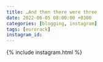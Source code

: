 ```yaml
---
title: …And then there were three
date: 2022-06-05 08:00:00 +0300
categories: [blogging, instagram]
tags: [eurorack]
instagram_id: 
---
```


{% include instagram.html %}